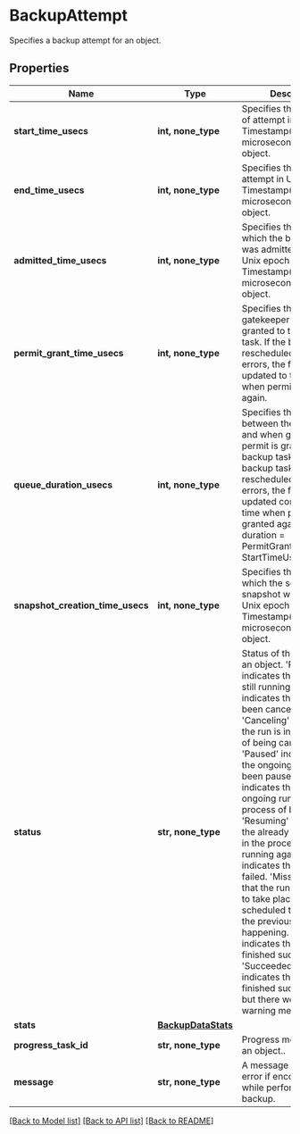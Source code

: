 # BackupAttempt

Specifies a backup attempt for an object.

## Properties
Name | Type | Description | Notes
------------ | ------------- | ------------- | -------------
**start_time_usecs** | **int, none_type** | Specifies the start time of attempt in Unix epoch Timestamp(in microseconds) for an object. | [optional] 
**end_time_usecs** | **int, none_type** | Specifies the end time of attempt in Unix epoch Timestamp(in microseconds) for an object. | [optional] 
**admitted_time_usecs** | **int, none_type** | Specifies the time at which the backup task was admitted to run in Unix epoch Timestamp(in microseconds) for an object. | [optional] 
**permit_grant_time_usecs** | **int, none_type** | Specifies the time when gatekeeper permit is granted to the backup task. If the backup task is rescheduled due to errors, the field is updated to the time when permit is granted again. | [optional] 
**queue_duration_usecs** | **int, none_type** | Specifies the duration between the startTime and when gatekeeper permit is granted to the backup task. If the backup task is rescheduled due to errors, the field is updated considering the time when permit is granted again. Queue duration &#x3D; PermitGrantTimeUsecs - StartTimeUsecs | [optional] 
**snapshot_creation_time_usecs** | **int, none_type** | Specifies the time at which the source snapshot was taken in Unix epoch Timestamp(in microseconds) for an object. | [optional] 
**status** | **str, none_type** | Status of the attempt for an object. &#39;Running&#39; indicates that the run is still running. &#39;Canceled&#39; indicates that the run has been canceled. &#39;Canceling&#39; indicates that the run is in the process of being canceled. &#39;Paused&#39; indicates that the ongoing run has been paused. &#39;Pausing&#39; indicates that the ongoing run is in the process of being paused. &#39;Resuming&#39; indicates that the already paused run is in the process of being running again. &#39;Failed&#39; indicates that the run has failed. &#39;Missed&#39; indicates that the run was unable to take place at the scheduled time because the previous run was still happening. &#39;Succeeded&#39; indicates that the run has finished successfully. &#39;SucceededWithWarning&#39; indicates that the run finished successfully, but there were some warning messages. | [optional] 
**stats** | [**BackupDataStats**](BackupDataStats.md) |  | [optional] 
**progress_task_id** | **str, none_type** | Progress monitor task for an object.. | [optional] 
**message** | **str, none_type** | A message about the error if encountered while performing backup. | [optional] 

[[Back to Model list]](../README.md#documentation-for-models) [[Back to API list]](../README.md#documentation-for-api-endpoints) [[Back to README]](../README.md)


